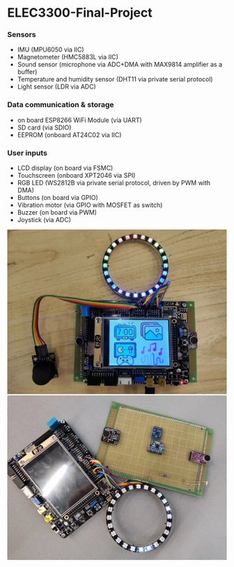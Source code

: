 # ELEC3300-Final-Project

### Sensors
- IMU (MPU6050 via IIC)
- Magnetometer (HMC5883L via IIC)
- Sound sensor (microphone via ADC+DMA with MAX9814 amplifier as a buffer)
- Temperature and humidity sensor (DHT11 via private serial protocol)
- Light sensor (LDR via ADC)
### Data communication & storage
- on board ESP8266 WiFi Module (via UART)
- SD card (via SDIO)
- EEPROM (onboard AT24C02 via IIC)
### User inputs
- LCD display (on board via FSMC)
- Touchscreen (onboard XPT2046 via SPI)
- RGB LED (WS2812B via private serial protocol, driven by PWM with DMA)
- Buttons (on board via GPIO)
- Vibration motor (via GPIO with MOSFET as switch)
- Buzzer (on board via PWM)
- Joystick (via ADC)


![Alt text](pictures/demo/1.jpg?raw=true)
![Alt text](pictures/demo/2.jpg?raw=true)